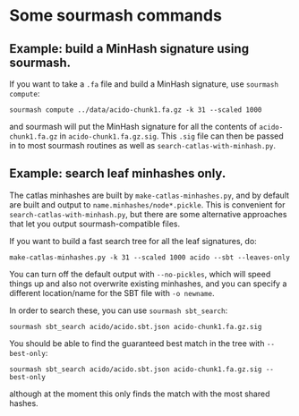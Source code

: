 # Some sourmash commands

## Example: build a MinHash signature using sourmash.

If you want to take a `.fa` file and build a MinHash signature, use
`sourmash compute`:

    sourmash compute ../data/acido-chunk1.fa.gz -k 31 --scaled 1000
    
and sourmash will put the MinHash signature for all the contents of
`acido-chunk1.fa.gz` in `acido-chunk1.fa.gz.sig`.  This `.sig` file
can then be passed in to most sourmash routines as well as
`search-catlas-with-minhash.py`.

## Example: search leaf minhashes only.

The catlas minhashes are built by `make-catlas-minhashes.py`, and by
default are built and output to `name.minhashes/node*.pickle`.  This
is convenient for `search-catlas-with-minhash.py`, but there are some
alternative approaches that let you output sourmash-compatible
files.

If you want to build a fast search tree for all the leaf signatures, do:

    make-catlas-minhashes.py -k 31 --scaled 1000 acido --sbt --leaves-only
    
You can turn off the default output with `--no-pickles`, which will
speed things up and also not overwrite existing minhashes, and you can
specify a different location/name for the SBT file with `-o newname`.

In order to search these, you can use `sourmash sbt_search`:

    sourmash sbt_search acido/acido.sbt.json acido-chunk1.fa.gz.sig

You should be able to find the guaranteed best match in the tree with `--best-only`:

    sourmash sbt_search acido/acido.sbt.json acido-chunk1.fa.gz.sig --best-only
    
although at the moment this only finds the match with the most shared hashes.

